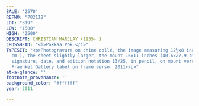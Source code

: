 ```yaml
---
SALE: '2570'
REFNO: "782112"
LOT: "319"
LOW: "1500"
HIGH: "2500"
DESCRIPT: CHRISTIAN MARCLAY (1955- )
CROSSHEAD: "<i>Pokkaa Pok.</i>"
TYPESET: "<p>Photogravure on chine collé, the image measuring 12½x8 inches (31.8x20.3
  cm.), the sheet slightly larger, the mount 16x11 inches (40.6x27.9 cm.), with Marclay's
  signature, date, and edition notation 13/25, in pencil, on mount verso; with the
  Fraenkel Gallery label on frame verso. 2011</p>"
at-a-glance: ''
footnote_provenance: ''
background_color: "#ffffff"
year: 2011

---
```

